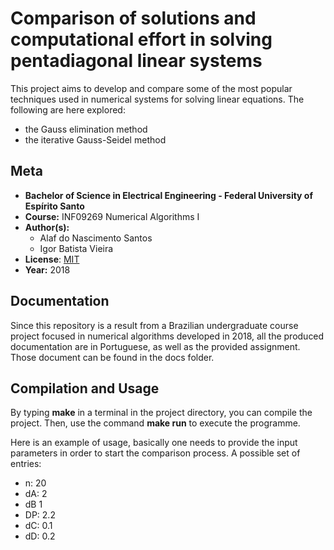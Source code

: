 # Comparison of solutions and computational effort in solving pentadiagonal linear systems

This project aims to develop and compare some of the most popular techniques used in numerical systems for solving linear equations. The following are here explored:
- the Gauss elimination method
- the iterative Gauss-Seidel method

## Meta
 * **Bachelor of Science in Electrical Engineering - Federal University of Espírito Santo**
 * **Course:** INF09269 Numerical Algorithms I
 * **Author(s):** 
    - Alaf do Nascimento Santos
    - Igor Batista Vieira
 * **License**: [MIT](LICENSE)
 * **Year:** 2018

## Documentation
Since this repository is a result from a Brazilian undergraduate course project focused in numerical algorithms developed in 2018, all the produced documentation are in Portuguese, as well as the provided assignment. Those document can be found in the docs folder.

## Compilation and Usage
By typing **make** in a terminal in the project directory, you can compile the project. Then, use the command **make run** to execute the programme.

Here is an example of usage, basically one needs to provide the input parameters in order to start the comparison process. A possible set of entries:
- n: 20
- dA: 2
- dB 1
- DP: 2.2
- dC: 0.1
- dD: 0.2
